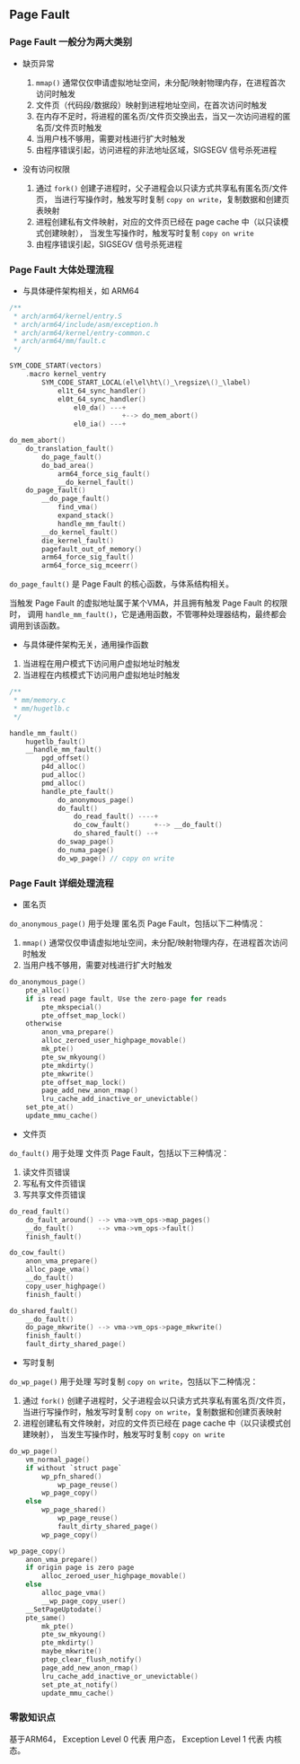 ## Page Fault

### Page Fault 一般分为两大类别

* 缺页异常
    1. `mmap()` 通常仅仅申请虚拟地址空间，未分配/映射物理内存，在进程首次访问时触发
    2. 文件页（代码段/数据段）映射到进程地址空间，在首次访问时触发
    3. 在内存不足时，将进程的匿名页/文件页交换出去，当又一次访问进程的匿名页/文件页时触发
    4. 当用户栈不够用，需要对栈进行扩大时触发
    5. 由程序错误引起，访问进程的非法地址区域，SIGSEGV 信号杀死进程

* 没有访问权限
    1. 通过 `fork()` 创建子进程时，父子进程会以只读方式共享私有匿名页/文件页，
    当进行写操作时，触发写时复制 `copy on write`，复制数据和创建页表映射
    2. 进程创建私有文件映射，对应的文件页已经在 page cache 中（以只读模式创建映射），
    当发生写操作时，触发写时复制 `copy on write`
    3. 由程序错误引起，SIGSEGV 信号杀死进程

### Page Fault 大体处理流程

* 与具体硬件架构相关，如 ARM64

```c
/**
 * arch/arm64/kernel/entry.S
 * arch/arm64/include/asm/exception.h
 * arch/arm64/kernel/entry-common.c
 * arch/arm64/mm/fault.c
 */

SYM_CODE_START(vectors)
    .macro kernel_ventry
        SYM_CODE_START_LOCAL(el\el\ht\()_\regsize\()_\label)
            el1t_64_sync_handler()
            el0t_64_sync_handler()
                el0_da() ---+
                            +--> do_mem_abort()
                el0_ia() ---+

do_mem_abort()
    do_translation_fault()
        do_page_fault()
        do_bad_area()
            arm64_force_sig_fault()
            __do_kernel_fault()
    do_page_fault()
        __do_page_fault()
            find_vma()
            expand_stack()
            handle_mm_fault()
        __do_kernel_fault()
        die_kernel_fault()
        pagefault_out_of_memory()
        arm64_force_sig_fault()
        arm64_force_sig_mceerr()
```

`do_page_fault()` 是 Page Fault 的核心函数，与体系结构相关。

当触发 Page Fault 的虚拟地址属于某个VMA，并且拥有触发 Page Fault 的权限时，
调用 `handle_mm_fault()`，它是通用函数，不管哪种处理器结构，最终都会调用到该函数。

* 与具体硬件架构无关，通用操作函数

1. 当进程在用户模式下访问用户虚拟地址时触发
2. 当进程在内核模式下访问用户虚拟地址时触发

```c
/**
 * mm/memory.c
 * mm/hugetlb.c
 */

handle_mm_fault()
    hugetlb_fault()
    __handle_mm_fault()
        pgd_offset()
        p4d_alloc()
        pud_alloc()
        pmd_alloc()
        handle_pte_fault()
            do_anonymous_page()
            do_fault()
                do_read_fault() ----+
                do_cow_fault()      +--> __do_fault()
                do_shared_fault() --+
            do_swap_page()
            do_numa_page()
            do_wp_page() // copy on write
```

### Page Fault 详细处理流程

* 匿名页

`do_anonymous_page()` 用于处理 匿名页 Page Fault，包括以下二种情况：

1. `mmap()` 通常仅仅申请虚拟地址空间，未分配/映射物理内存，在进程首次访问时触发
2. 当用户栈不够用，需要对栈进行扩大时触发

```c
do_anonymous_page()
    pte_alloc()
    if is read page fault, Use the zero-page for reads
        pte_mkspecial()
        pte_offset_map_lock()
    otherwise
        anon_vma_prepare()
        alloc_zeroed_user_highpage_movable()
        mk_pte()
        pte_sw_mkyoung()
        pte_mkdirty()
        pte_mkwrite()
        pte_offset_map_lock()
        page_add_new_anon_rmap()
        lru_cache_add_inactive_or_unevictable()
    set_pte_at()
    update_mmu_cache()
```

* 文件页

`do_fault()` 用于处理 文件页 Page Fault，包括以下三种情况：

1. 读文件页错误
2. 写私有文件页错误
3. 写共享文件页错误

```c
do_read_fault()
    do_fault_around() --> vma->vm_ops->map_pages()
    __do_fault()      --> vma->vm_ops->fault()
    finish_fault()

do_cow_fault()
    anon_vma_prepare()
    alloc_page_vma()
    __do_fault()
    copy_user_highpage()
    finish_fault()

do_shared_fault()
    __do_fault()
    do_page_mkwrite() --> vma->vm_ops->page_mkwrite()
    finish_fault()
    fault_dirty_shared_page()
```

* 写时复制

`do_wp_page()` 用于处理 写时复制 `copy on write`，包括以下二种情况：

1. 通过 `fork()` 创建子进程时，父子进程会以只读方式共享私有匿名页/文件页，
当进行写操作时，触发写时复制 `copy on write`，复制数据和创建页表映射
2. 进程创建私有文件映射，对应的文件页已经在 page cache 中（以只读模式创建映射），
当发生写操作时，触发写时复制 `copy on write`

```c
do_wp_page()
    vm_normal_page()
    if without `struct page`
        wp_pfn_shared()
            wp_page_reuse()
        wp_page_copy()
    else
        wp_page_shared()
            wp_page_reuse()
            fault_dirty_shared_page()
        wp_page_copy()

wp_page_copy()
    anon_vma_prepare()
    if origin page is zero page
        alloc_zeroed_user_highpage_movable()
    else
        alloc_page_vma()
        __wp_page_copy_user()
    __SetPageUptodate()
    pte_same()
        mk_pte()
        pte_sw_mkyoung()
        pte_mkdirty()
        maybe_mkwrite()
        ptep_clear_flush_notify()
        page_add_new_anon_rmap()
        lru_cache_add_inactive_or_unevictable()
        set_pte_at_notify()
        update_mmu_cache()
```

### 零散知识点

基于ARM64，
Exception Level 0 代表 用户态，
Exception Level 1 代表 内核态。
